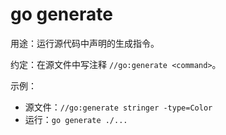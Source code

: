 # go generate

用途：运行源代码中声明的生成指令。

约定：在源文件中写注释 `//go:generate <command>`。

示例：
- 源文件：`//go:generate stringer -type=Color`
- 运行：`go generate ./...`